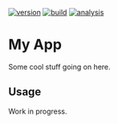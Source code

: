 [![version](https://img.shields.io/github/release/jetbrains/kotlin)](https://github.com/jetbrains/kotlin/releases)
[![build](https://img.shields.io/travis/com/jetbrains/pty4j)](https://www.travis-ci.com/github/jetbrains/pty4j)
[![analysis](https://img.shields.io/badge/code%20style-%E2%9D%A4-FF4081)](https://ktlint.github.io)

My App
======

Some cool stuff going on here.

Usage
-----

Work in progress.